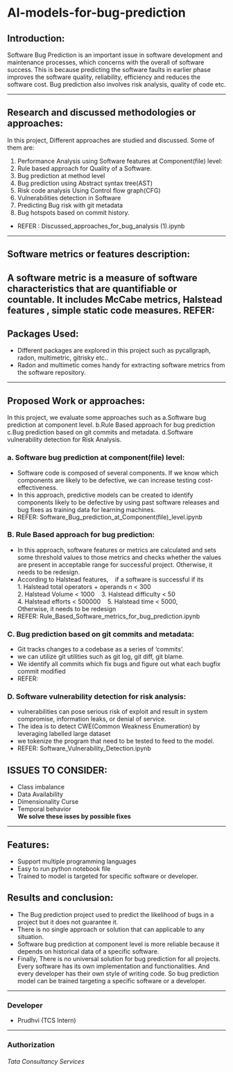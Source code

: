 # AI-models-for-bug-prediction

## Introduction:
Software Bug Prediction is an important issue in software development and maintenance processes, which concerns with the overall of software success.   This is because predicting the software faults in earlier phase improves the software quality, reliability, efficiency and reduces the software cost. Bug prediction also involves risk analysis, quality of code  etc.

-------------------
## Research and discussed methodologies or approaches:
In this project, Different approaches are studied and discussed. Some of them are:<br>
1. Performance Analysis using Software features at Component(file) level:
2. Rule based approach for Quality of a Software.
3. Bug prediction at method level
4. Bug prediction using Abstract syntax tree(AST)
5. Risk code analysis Using Control flow graph(CFG)
6. Vulnerabilities detection in Software
7. Predicting Bug risk with git metadata
8. Bug hotspots based on commit history.

- REFER : Discussed_approaches_for_bug_analysis (1).ipynb

---------------

## Software metrics or features description:
 A software metric is a measure of software characteristics that are quantifiable or countable. It includes McCabe metrics, Halstead features , simple static code measures.
 REFER:
 --------------
## Packages Used:
- Different packages are explored in this project such as pycallgraph, radon, multimetric, gitrisky etc..
- Radon and multimetic comes handy for extracting software metrics from the software repository.
- ---------------

## Proposed Work or approaches:
In this project, we evaluate some approaches such as
a.Software bug prediction at component level.
b.Rule Based approach for bug prediction
c.Bug prediction based on git commits and metadata.
d.Software vulnerability detection for Risk Analysis.
### a.  Software bug prediction at component(file) level:
- Software code is composed of several components. If we know which components are likely to be defective, we can increase testing cost-effectiveness.
- In this approach, predictive models can be created to identify components likely to be defective by using past software releases and bug fixes as training data for learning machines.
- REFER: Software_Bug_prediction_at_Component(file)_level.ipynb
### B. Rule Based approach for bug prediction:
- In this approach, software features or metrics are calculated and sets some threshold values to those metrics and checks whether the values are present in acceptable range for successful project. Otherwise, it needs to be redesign.
- According to Halstead features,
 	 if a software is successful if its 
  		1. Halstead total operators + operands n < 300
  		2. Halstead Volume < 1000
  		3. Halstead difficulty < 50 
 	 	4. Halstead efforts < 500000
           5. Halstead time < 5000,     
Otherwise, it needs to be redesign
- REFER: Rule_Based_Software_metrics_for_bug_prediction.ipynb

### C. Bug prediction based on git commits and metadata:
- Git tracks changes to a codebase as a series of ‘commits’.
- we can utilize git utilities such as git log, git diff, git blame.
- We identify all commits which fix bugs and figure out what each bugfix commit modified
- REFER: 
### D. Software vulnerability detection for risk analysis:
- vulnerabilities can pose serious risk of exploit and result in system compromise, information leaks, or denial of service. 
- The idea is to detect CWE(Common Weakness Enumeration) by leveraging labelled large dataset
- we tokenize the program that need to be tested to feed to the model.
- REFER: Software_Vulnerability_Detection.ipynb
## ISSUES TO CONSIDER:
- Class imbalance
- Data Availability
- Dimensionality Curse
- Temporal behavior<br>
<b> We solve these isses by possible fixes</b>






-----------------
## Features:
- Support multiple programming languages
- Easy to run python notebook file
- Trained to model is targeted for specific software or developer.


## Results and conclusion:
- The Bug prediction project used to predict the likelihood of bugs in a project but it does not guarantee it.
- There is no single approach or solution that can applicable to any situation.
- Software bug prediction at component level is more reliable because it depends on historical data of a specific software. 
- Finally, There is no universal solution for bug prediction for all projects. Every software has its own implementation and functionalities. And every developer has their own style of writing code. So bug prediction model can be trained targeting a specific software or a developer.


-----------------------
### Developer
- Prudhvi (TCS Intern)

------------

### Authorization
###### Tata Consultancy Services


